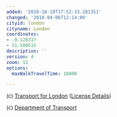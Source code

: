 ```yaml
---
added: '2010-10-10T17:52:33.281351'
changed: '2018-04-06T12:14:00'
cityid: london
cityname: London
coordinates:
- -0.128317
- 51.500515
description: ''
version: 4
zoom: 12
options:
  maxWalkTravelTime: 10800

---
```


(c) [Transport for London](http://www.tfl.gov.uk/) ([License Details](http://www.tfl.gov.uk/termsandconditions/11402.aspx))

(c) [Department of Transport](http://www.dft.gov.uk/)
